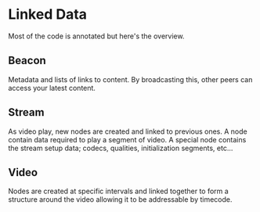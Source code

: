 # Linked Data
Most of the code is annotated but here's the overview.

## Beacon
Metadata and lists of links to content. By broadcasting this, other peers can access your latest content.

## Stream
As video play, new nodes are created and linked to previous ones. A node contain data required to play a segment of video. A special node contains the stream setup data; codecs, qualities, initialization segments, etc...

## Video
Nodes are created at specific intervals and linked together to form a structure around the video allowing it to be addressable by timecode.